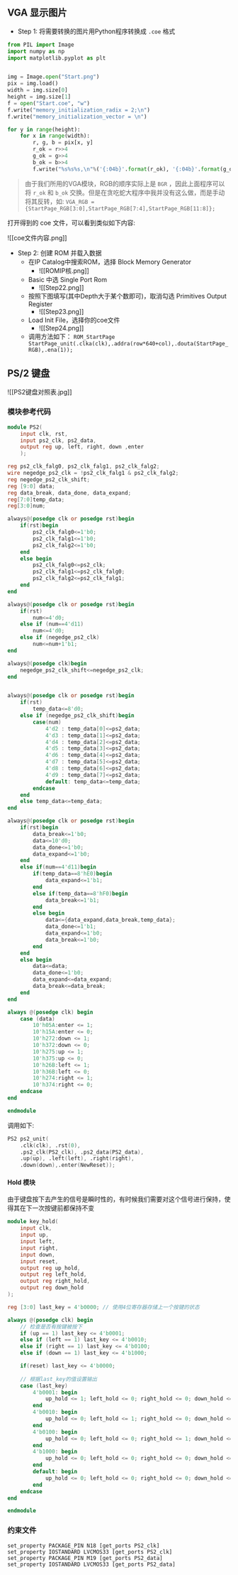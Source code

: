 ## VGA 显示图片

- Step 1: 将需要转换的图片用Python程序转换成 `.coe` 格式

```python
from PIL import Image
import numpy as np
import matplotlib.pyplot as plt


img = Image.open("Start.png")
pix = img.load()
width = img.size[0]
height = img.size[1]
f = open("Start.coe", "w")
f.write("memory_initialization_radix = 2;\n")
f.write("memory_initialization_vector = \n")

for y in range(height):
    for x in range(width):
        r, g, b = pix[x, y]
        r_ok = r>>4
        g_ok = g>>4
        b_ok = b>>4
        f.write("%s%s%s,\n"%('{:04b}'.format(r_ok), '{:04b}'.format(g_ok), '{:04b}'.format(b_ok),))
```

> 由于我们所用的VGA模块，RGB的顺序实际上是 `BGR` ，因此上面程序可以将 `r_ok` 和 `b_ok` 交换。但是在贪吃蛇大程序中我并没有这么做，而是手动将其反转，如: `VGA_RGB = {StartPage_RGB[3:0],StartPage_RGB[7:4],StartPage_RGB[11:8]};`

打开得到的 coe 文件，可以看到类似如下内容:

![[coe文件内容.png]]

- Step 2: 创建 ROM 并载入数据
	- 在IP Catalog中搜索ROM，选择 Block Memory Generator
		- ![[ROMIP核.png]]
	- Basic 中选 Single Port Rom
		- ![[Step22.png]]
	- 按照下图填写(其中Depth大于某个数即可)，取消勾选 Primitives Output Register
		- ![[Step23.png]]
	- Load Init File，选择你的coe文件
		- ![[Step24.png]]
	- 调用方法如下： `ROM_StartPage StartPage_unit(.clka(clk),.addra(row*640+col),.douta(StartPage_RGB),.ena(1));`



## PS/2 键盘

![[PS2键盘对照表.jpg]]

### 模块参考代码

```verilog
module PS2(
	input clk, rst,
	input ps2_clk, ps2_data,
	output reg up, left, right, down ,enter
	);

reg ps2_clk_falg0, ps2_clk_falg1, ps2_clk_falg2;
wire negedge_ps2_clk = !ps2_clk_falg1 & ps2_clk_falg2;
reg negedge_ps2_clk_shift;
reg [9:0] data;
reg data_break, data_done, data_expand;
reg[7:0]temp_data;
reg[3:0]num;

always@(posedge clk or posedge rst)begin
	if(rst)begin
		ps2_clk_falg0<=1'b0;
		ps2_clk_falg1<=1'b0;
		ps2_clk_falg2<=1'b0;
	end
	else begin
		ps2_clk_falg0<=ps2_clk;
		ps2_clk_falg1<=ps2_clk_falg0;
		ps2_clk_falg2<=ps2_clk_falg1;
	end
end

always@(posedge clk or posedge rst)begin
	if(rst)
		num<=4'd0;
	else if (num==4'd11)
		num<=4'd0;
	else if (negedge_ps2_clk)
		num<=num+1'b1;
end

always@(posedge clk)begin
	negedge_ps2_clk_shift<=negedge_ps2_clk;
end


always@(posedge clk or posedge rst)begin
	if(rst)
		temp_data<=8'd0;
	else if (negedge_ps2_clk_shift)begin
		case(num)
			4'd2 : temp_data[0]<=ps2_data;
			4'd3 : temp_data[1]<=ps2_data;
			4'd4 : temp_data[2]<=ps2_data;
			4'd5 : temp_data[3]<=ps2_data;
			4'd6 : temp_data[4]<=ps2_data;
			4'd7 : temp_data[5]<=ps2_data;
			4'd8 : temp_data[6]<=ps2_data;
			4'd9 : temp_data[7]<=ps2_data;
			default: temp_data<=temp_data;
		endcase
	end
	else temp_data<=temp_data;
end

always@(posedge clk or posedge rst)begin
	if(rst)begin
		data_break<=1'b0;
		data<=10'd0;
		data_done<=1'b0;
		data_expand<=1'b0;
	end
	else if(num==4'd11)begin
		if(temp_data==8'hE0)begin
			data_expand<=1'b1;
		end
		else if(temp_data==8'hF0)begin
			data_break<=1'b1;
		end
		else begin
			data<={data_expand,data_break,temp_data};
			data_done<=1'b1;
			data_expand<=1'b0;
			data_break<=1'b0;
		end
	end
	else begin
		data<=data;
		data_done<=1'b0;
		data_expand<=data_expand;
		data_break<=data_break;
	end
end

always @(posedge clk) begin
	case (data)
	    10'h05A:enter <= 1;
        10'h15A:enter <= 0;
        10'h272:down <= 1;
        10'h372:down <= 0;
        10'h275:up <= 1;
        10'h375:up <= 0;
        10'h26B:left <= 1;
        10'h36B:left <= 0;
        10'h274:right <= 1;
        10'h374:right <= 0;
    endcase
end

endmodule
```

调用如下:

```verilog
PS2 ps2_unit(
    .clk(clk), .rst(0),
	.ps2_clk(PS2_clk), .ps2_data(PS2_data),
    .up(up), .left(left), .right(right), 
    .down(down),.enter(NewReset));
```


#### Hold 模块

由于键盘按下去产生的信号是瞬时性的，有时候我们需要对这个信号进行保持，使得其在下一次按键前都保持不变

```verilog
module key_hold(
    input clk,
    input up,
    input left,
    input right,
    input down,
    input reset,
    output reg up_hold,
    output reg left_hold,
    output reg right_hold,
    output reg down_hold
);

reg [3:0] last_key = 4'b0000; // 使用4位寄存器存储上一个按键的状态

always @(posedge clk) begin
    // 检查是否有按键被按下
    if (up == 1) last_key <= 4'b0001;
    else if (left == 1) last_key <= 4'b0010;
    else if (right == 1) last_key <= 4'b0100;
    else if (down == 1) last_key <= 4'b1000;

    if(reset) last_key <= 4'b0000;
    
    // 根据last_key的值设置输出
    case (last_key)
        4'b0001: begin
            up_hold <= 1; left_hold <= 0; right_hold <= 0; down_hold <= 0;
        end
        4'b0010: begin
            up_hold <= 0; left_hold <= 1; right_hold <= 0; down_hold <= 0;
        end
        4'b0100: begin
            up_hold <= 0; left_hold <= 0; right_hold <= 1; down_hold <= 0;
        end
        4'b1000: begin
            up_hold <= 0; left_hold <= 0; right_hold <= 0; down_hold <= 1;
        end
        default: begin
            up_hold <= 0; left_hold <= 0; right_hold <= 0; down_hold <= 0;
        end
    endcase
end

endmodule
```

### 约束文件

```xdc
set_property PACKAGE_PIN N18 [get_ports PS2_clk]
set_property IOSTANDARD LVCMOS33 [get_ports PS2_clk]
set_property PACKAGE_PIN M19 [get_ports PS2_data]
set_property IOSTANDARD LVCMOS33 [get_ports PS2_data]
```
